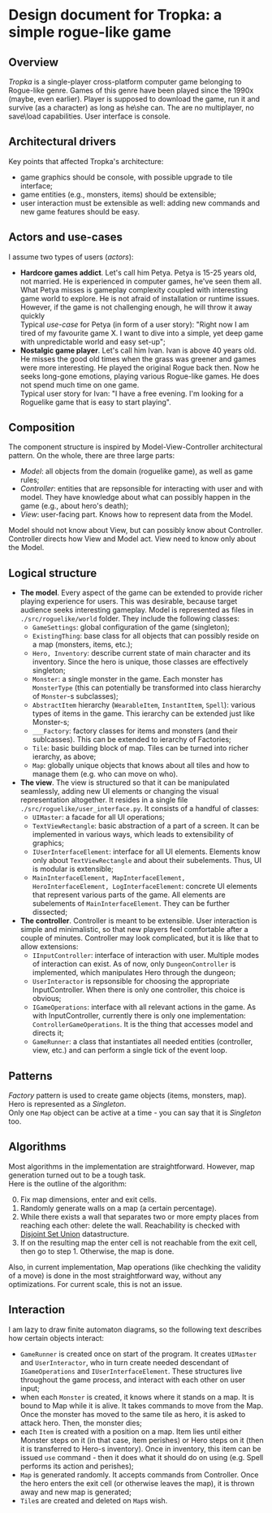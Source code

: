 # Design document for Tropka: a simple rogue-like game


## Overview
*Tropka* is a single-player cross-platform computer game belonging to Rogue-like genre. Games of this genre have been played since the 1990x (maybe, even
earlier). Player is supposed to download the game, run it and survive (as a character) as long as he\she can. The are no multiplayer,
no save\load capabilities. User interface is console.

## Architectural drivers
Key points that affected Tropka's architecture:  
  - game graphics should be console, with possible upgrade to tile interface;  
  - game entities (e.g., monsters, items) should be extensible;  
  - user interaction must be extensible as well: adding new commands and new game features should be easy.


## Actors and use-cases  
I assume two types of users (*actors*):
  - **Hardcore games addict**. Let's call him Petya. Petya is 15-25 years old, not married. He is experienced in computer games, he've seen them all. What Petya misses is gameplay complexity coupled with interesting game world to explore. He is not afraid of installation or runtime issues. However, if the game is not challenging enough, he will throw it away quickly  
  Typical *use-case* for Petya (in form of a user story): "Right now I am tired of my favourite game X. 
I want to dive into a simple, yet deep game with unpredictable world and easy set-up";   
  - **Nostalgic game player**. Let's call him Ivan. Ivan is above 40 years old. He misses the good old times when the
  grass was greener and games were more interesting. He played the original Rogue back then. Now he seeks long-gone 
  emotions, playing various Rogue-like games. He does not spend much time on one game.  
  Typical user story for Ivan: "I have a free evening. I'm looking for a Roguelike game that is easy to start playing".
  
## Composition
The component structure is inspired by Model-View-Controller architectural pattern. On the whole, there are three large parts:
   - *Model*: all objects from the domain (roguelike game), as well as game rules;
   - *Controller*: entities that are repsonsible for interacting with user and with model. They have knowledge about 
   what can possibly happen in the game (e.g., about hero's death);
   - *View*: user-facing part. Knows how to represent data from the Model.  
   
Model should not know about View, but can possibly know about Controller. Controller directs how View and Model act. View need to know only about the Model.  

## Logical structure   
   - **The model**. Every aspect of the game can be extended to provide richer playing experience for users. This was desirable, because
   target audience seeks interesting gameplay. Model is represented as files in `./src/roguelike/world` folder. They include the following classes:
     - `GameSettings`: global configuration of the game (singleton);  
     - `ExistingThing`: base class for all objects that can possibly reside on a map (monsters, items, etc.);  
     - `Hero, Inventory`: describe current state of main character and its inventory. Since
     the hero is unique, those classes are effectively singleton;  
     - `Monster`: a single monster in the game. Each monster has `MonsterType` (this can potentially be transformed into
     class hierarchy of `Monster`-s subclasses);  
     - `AbstractItem` hierarchy (`WearableItem`, `InstantItem`, `Spell`): various types of items in the game. This
     ierarchy can be extended just like Monster-s;  
     - `___Factory`: factory classes for items and monsters (and their sublcasses). This can be extended to ierarchy
     of Factories;  
     - `Tile`: basic building block of map. Tiles can be turned into richer ierarchy, as above;  
     - `Map`: globally unique objects that knows about all tiles and how to manage them (e.g. who  can move on who).  
   - **The view**. The view is structured so that it can be manipulated seamlessly, adding new UI elements or changing the visual
   representation altogether. It resides in a single file `./src/roguelike/user_interface.py`. It consists of a handful of classes:
     - `UIMaster`: a facade for all UI operations;  
     - `TextViewRectangle`: basic abstraction of a part of a screen. It can be implemented in various ways, which leads to 
     extensibility of graphics;  
     - `IUserInterfaceElement`: interface for all UI elements. Elements know only about `TextViewRectangle` and about their 
     subelements. Thus, UI is modular is extensible;  
     - `MainInterfaceElement, MapInterfaceElement, HeroInterfaceElement, LogInterfaceElement`: concrete UI elements
     that represent various parts of the game. All elements are subelements of `MainInterfaceElement`. They can
     be further dissected;   
   - **The controller**. Controller is meant to be extensible. User interaction is simple and minimalistic, so that new players feel 
   comfortable after a couple of minutes. Controller may look complicated, but it is like that to allow extensions:
     - `IInputController`: interface of interaction with user. Multiple modes of interaction can
     exist. As of now, only `DungeonController` is implemented, which manipulates Hero through the dungeon;  
     - `UserInteractor` is repsonsible for choosing the appropriate InputController. When there is only
     one controller, this choice is obvious;  
     - `IGameOperations`: interface with all relevant actions in the game. As with InputController, currently
     there is only one implementation: `ControllerGameOperations`. It is the thing that accesses model and directs
     it;  
     - `GameRunner`: a class that instantiates all needed entities (controller, view, etc.) and can perform
     a single tick of the event loop.  
   
## Patterns  
*Factory* pattern is used to create game objects (items, monsters, map). Hero is represented as a *Singleton*.  
Only one `Map` object can be active at a time - you can say that it is *Singleton* too.  

## Algorithms  
Most algorithms in the implementation are straightforward. However, map generation turned out to be a tough task.  
Here is the outline of the algorithm:  

  0. Fix map dimensions, enter and exit cells.
  1. Randomly generate walls on a map (a certain percentage).
  2. While there exists a wall that separates two or more empty places from reaching each other: delete the wall. 
  Reachability is checked with [Disjoint Set Union](https://en.wikipedia.org/wiki/Disjoint-set_data_structure) datastructure.  
  3. If on the resulting map the enter cell is not reachable from the exit cell, then go to step 1. Otherwise, the map is done.

Also, in current implementation, Map operations (like chechking the validity of a move) is done in the most straightforward way, without any optimizations. For current scale, this is not an issue.
  
  
## Interaction  
I am lazy to draw finite automaton diagrams, so the following text describes how certain objects interact:  
  - `GameRunner` is created once on start of the program. It creates `UIMaster` and `UserInteractor`, who in
  turn create needed descendant of `IGameOperations` and `IUserInterfaceElement`. These structures live
  throughout the game process, and interact with each other on user input;  
  - when each `Monster` is created, it knows where it stands on a map. It is bound to Map while it is alive.
  It takes commands to move from the Map. Once the monster has moved to the same tile as hero, it is asked
  to attack hero. Then, the monster dies;  
  - each `Item` is created with a position on a map. Item lies until either Monster steps on it (in that case,
  item perishes) or Hero steps on it (then it is transferred to Hero-s inventory). Once in inventory, this
  item can be issued `use` command - then it does what it should do on using (e.g. Spell performs its action and
  perishes);  
  - `Map` is generated randomly. It accepts commands from Controller. Once the hero enters the exit cell (or otherwise
  leaves the map), it is thrown away and new map is generated;  
  - `Tile`s are created and deleted on `Map`s wish.
